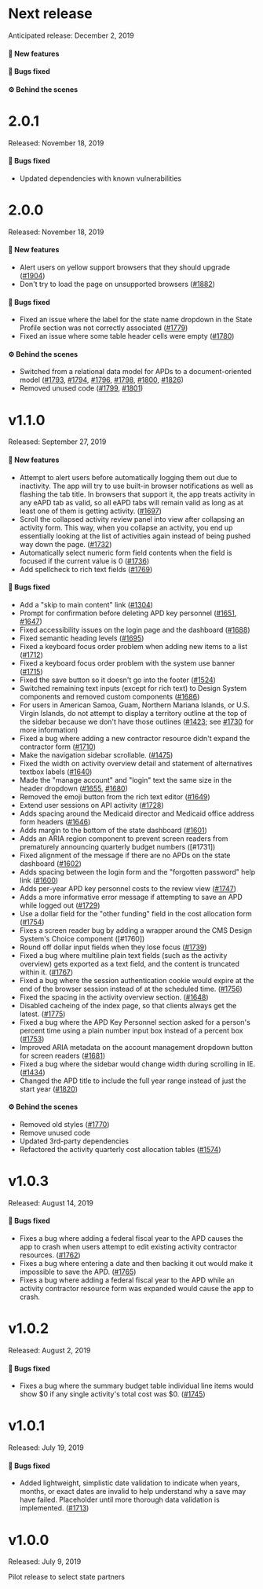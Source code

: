 # Next release

Anticipated release: December 2, 2019

#### 🚀 New features

#### 🐛 Bugs fixed

#### ⚙️ Behind the scenes

# 2.0.1

Released: November 18, 2019

#### 🐛 Bugs fixed

- Updated dependencies with known vulnerabilities

# 2.0.0

Released: November 18, 2019

#### 🚀 New features

- Alert users on yellow support browsers that they should upgrade ([#1904])
- Don't try to load the page on unsupported browsers ([#1882])

#### 🐛 Bugs fixed

- Fixed an issue where the label for the state name dropdown in the State Profile section was not correctly associated ([#1779])
- Fixed an issue where some table header cells were empty ([#1780])

#### ⚙️ Behind the scenes

- Switched from a relational data model for APDs to a document-oriented model ([#1793], [#1794], [#1796], [#1798], [#1800], [#1826])
- Removed unused code ([#1799], [#1801])

# v1.1.0

Released: September 27, 2019

#### 🚀 New features

- Attempt to alert users before automatically logging them out due to inactivity. The app will try to use built-in browser notifications as well as flashing the tab title. In browsers that support it, the app treats activity in any eAPD tab as valid, so all eAPD tabs will remain valid as long as at least one of them is getting activity. ([#1697])
- Scroll the collapsed activity review panel into view after collapsing an activity form. This way, when you collapse an activity, you end up essentially looking at the list of activities again instead of being pushed way down the page. ([#1732])
- Automatically select numeric form field contents when the field is focused if the current value is 0 ([#1736])
- Add spellcheck to rich text fields ([#1769])

#### 🐛 Bugs fixed

- Add a "skip to main content" link ([#1304])
- Prompt for confirmation before deleting APD key personnel ([#1651], [#1647])
- Fixed accessibility issues on the login page and the dashboard ([#1688])
- Fixed semantic heading levels ([#1695])
- Fixed a keyboard focus order problem when adding new items to a list ([#1712])
- Fixed a keyboard focus order problem with the system use banner ([#1715])
- Fixed the save button so it doesn't go into the footer ([#1524])
- Switched remaining text inputs (except for rich text) to Design System components and removed custom components ([#1686])
- For users in American Samoa, Guam, Northern Mariana Islands, or U.S. Virgin Islands, do not attempt to display a territory outline at the top of the sidebar because we don't have those outlines ([#1423]; see [#1730] for more information)
- Fixed a bug where adding a new contractor resource didn't expand the contractor form ([#1710])
- Make the navigation sidebar scrollable. ([#1475])
- Fixed the width on activity overview detail and statement of alternatives textbox labels ([#1640])
- Made the "manage account" and "login" text the same size in the header dropdown ([#1655], [#1680])
- Removed the emoji button from the rich text editor ([#1649])
- Extend user sessions on API activity ([#1728])
- Adds spacing around the Medicaid director and Medicaid office address form headers ([#1646])
- Adds margin to the bottom of the state dashboard ([#1601])
- Adds an ARIA region component to prevent screen readers from prematurely announcing quarterly budget numbers ([#1731])
- Fixed alignment of the message if there are no APDs on the state dashboard ([#1602])
- Adds spacing between the login form and the "forgotten password" help link ([#1600])
- Adds per-year APD key personnel costs to the review view ([#1747])
- Adds a more informative error message if attempting to save an APD while logged out ([#1729])
- Use a dollar field for the "other funding" field in the cost allocation form ([#1754])
- Fixes a screen reader bug by adding a wrapper around the CMS Design System's Choice component ([#1760])
- Round off dollar input fields when they lose focus ([#1739])
- Fixed a bug where multiline plain text fields (such as the activity overview) gets exported as a text field, and the content is truncated within it. ([#1767])
- Fixed a bug where the session authentication cookie would expire at the end of the browser session instead of at the scheduled time. ([#1756])
- Fixed the spacing in the activity overview section. ([#1648])
- Disabled cacheing of the index page, so that clients always get the latest. ([#1775])
- Fixed a bug where the APD Key Personnel section asked for a person's percent time using a plain number input box instead of a percent box ([#1753])
- Improved ARIA metadata on the account management dropdown button for screen readers ([#1681])
- Fixed a bug where the sidebar would change width during scrolling in IE. ([#1434])
- Changed the APD title to include the full year range instead of just the start year ([#1820])

#### ⚙️ Behind the scenes

- Removed old styles ([#1770])
- Remove unused code
- Updated 3rd-party dependencies
- Refactored the activity quarterly cost allocation tables ([#1574])

# v1.0.3

Released: August 14, 2019

#### 🐛 Bugs fixed

- Fixes a bug where adding a federal fiscal year to the APD causes the app to crash when users attempt to edit existing activity contractor resources. ([#1762])
- Fixes a bug where entering a date and then backing it out would make it impossible to save the APD. ([#1765])
- Fixes a bug where adding a federal fiscal year to the APD while an activity contractor resource form was expanded would cause the app to crash.

# v1.0.2

Released: August 2, 2019

#### 🐛 Bugs fixed

- Fixes a bug where the summary budget table individual line items would show $0 if any single activity's total cost was $0. ([#1745])

# v1.0.1

Released: July 19, 2019

#### 🐛 Bugs fixed

- Added lightweight, simplistic date validation to indicate when years, months, or exact dates are invalid to help understand why a save may have failed. Placeholder until more thorough data validation is implemented. ([#1713])

# v1.0.0

Released: July 9, 2019

Pilot release to select state partners

[#1304]: https://github.com/18F/cms-hitech-apd/issues/1304
[#1423]: https://github.com/18F/cms-hitech-apd/issues/1423
[#1434]: https://github.com/18F/cms-hitech-apd/issues/1434
[#1475]: https://github.com/18F/cms-hitech-apd/issues/1475
[#1524]: https://github.com/18F/cms-hitech-apd/issues/1524
[#1574]: https://github.com/18F/cms-hitech-apd/issues/1574
[#1600]: https://github.com/18F/cms-hitech-apd/issues/1600
[#1601]: https://github.com/18F/cms-hitech-apd/pull/1601
[#1602]: https://github.com/18F/cms-hitech-apd/pull/1602
[#1640]: https://github.com/18F/cms-hitech-apd/issues/1640
[#1646]: https://github.com/18F/cms-hitech-apd/pull/1646
[#1647]: https://github.com/18F/cms-hitech-apd/pull/1647
[#1648]: https://github.com/18F/cms-hitech-apd/issues/1648
[#1649]: https://github.com/18F/cms-hitech-apd/issues/1649
[#1651]: https://github.com/18F/cms-hitech-apd/pull/1651
[#1655]: https://github.com/18F/cms-hitech-apd/issues/1655
[#1680]: https://github.com/18F/cms-hitech-apd/issues/1680
[#1681]: https://github.com/18F/cms-hitech-apd/issues/1681
[#1686]: https://github.com/18F/cms-hitech-apd/issues/1686
[#1688]: https://github.com/18F/cms-hitech-apd/pull/1688
[#1695]: https://github.com/18F/cms-hitech-apd/pull/1695
[#1697]: https://github.com/18F/cms-hitech-apd/pull/1697
[#1710]: https://github.com/18F/cms-hitech-apd/pull/1710
[#1712]: https://github.com/18F/cms-hitech-apd/pull/1712
[#1713]: https://github.com/18F/cms-hitech-apd/pull/1713
[#1715]: https://github.com/18F/cms-hitech-apd/pull/1715
[#1728]: https://github.com/18F/cms-hitech-apd/issues/1728
[#1730]: https://github.com/18F/cms-hitech-apd/pull/1730
[#1729]: https://github.com/18F/cms-hitech-apd/issues/1729
[#1732]: https://github.com/18F/cms-hitech-apd/issues/1732
[#1736]: https://github.com/18F/cms-hitech-apd/issues/1736
[#1739]: https://github.com/18F/cms-hitech-apd/issues/1739
[#1745]: https://github.com/18F/cms-hitech-apd/pull/1745
[#1747]: https://github.com/18F/cms-hitech-apd/issues/1747
[#1753]: https://github.com/18F/cms-hitech-apd/issues/1753
[#1754]: https://github.com/18F/cms-hitech-apd/issues/1754
[#1756]: https://github.com/18F/cms-hitech-apd/issues/1756
[#1762]: https://github.com/18F/cms-hitech-apd/issues/1762
[#1765]: https://github.com/18F/cms-hitech-apd/issues/1765
[#1767]: https://github.com/18F/cms-hitech-apd/issues/1767
[#1769]: https://github.com/18F/cms-hitech-apd/issues/1769
[#1770]: https://github.com/18F/cms-hitech-apd/pull/1770
[#1775]: https://github.com/18F/cms-hitech-apd/issues/1775
[#1779]: https://github.com/18F/cms-hitech-apd/issues/1779
[#1780]: https://github.com/18F/cms-hitech-apd/issues/1780
[#1793]: https://github.com/18F/cms-hitech-apd/issues/1793
[#1794]: https://github.com/18F/cms-hitech-apd/issues/1794
[#1796]: https://github.com/18F/cms-hitech-apd/issues/1796
[#1798]: https://github.com/18F/cms-hitech-apd/issues/1798
[#1799]: https://github.com/18F/cms-hitech-apd/issues/1799
[#1800]: https://github.com/18F/cms-hitech-apd/issues/1800
[#1801]: https://github.com/18F/cms-hitech-apd/issues/1801
[#1820]: https://github.com/18F/cms-hitech-apd/issues/1820
[#1826]: https://github.com/18F/cms-hitech-apd/issues/1826
[#1882]: https://github.com/18F/cms-hitech-apd/issues/1882
[#1904]: https://github.com/18F/cms-hitech-apd/pull/1904
